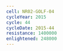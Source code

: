 ```yaml
---
cell: NR02-GOLF-04
cycleYear: 2015
cycle: 44
cycleDate: 2015-44
resistance: 1400000
enlightened: 248000 
---
```

      